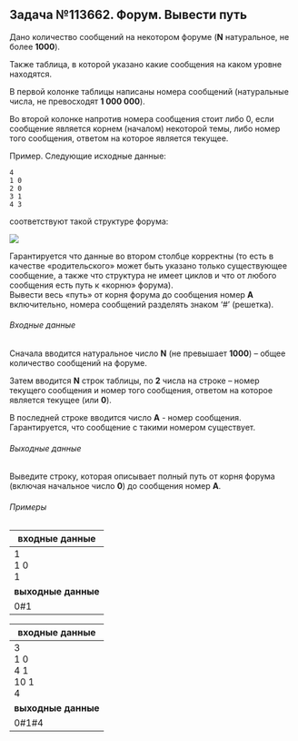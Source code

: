 ## Задача №113662. Форум. Вывести путь

Дано количество сообщений на некотором форуме (**N** натуральное, не более **1000**).

Также таблица, в которой указано какие сообщения на каком уровне находятся.

В первой колонке таблицы написаны номера сообщений (натуральные числа, не превосходят **1 000 000**).

Во второй колонке напротив номера сообщения стоит либо 0, если сообщение является корнем (началом) некоторой темы, либо номер того сообщения, ответом на которое является текущее.

Пример. Следующие исходные данные:

```
4
1 0 
2 0
3 1
4 3
```

соответствуют такой структуре форума:

![](https://informatics.msk.ru/moodle_probpics/113659/%D0%A1%D0%BD%D0%B8%D0%BC%D0%BE%D0%BA.PNG)

Гарантируется что данные во втором столбце корректны (то есть в качестве «родительского» может быть указано только существующее сообщение, а также что структура не имеет циклов и что от любого сообщения есть путь к «корню» форума).  
Вывести весь «путь» от корня форума до сообщения номер **A** включительно, номера сообщений разделять знаком ‘#’ (решетка).

###### Входные данные
Сначала вводится натуральное число **N** (не превышает **1000**) – общее количество сообщений на форуме.

Затем вводится **N** строк таблицы, по **2** числа на строке – номер текущего сообщения и номер того сообщения, ответом на которое является текущее (или **0**).

В последней строке вводится число **A** - номер сообщения. Гарантируется, что сообщение с такими номером существует.

###### Выходные данные
Выведите строку, которая описывает полный путь от корня форума (включая начальное число **0**) до сообщения номер **A**.

###### Примеры

|входные данные |
| ------------ |
| 1 <br /> 1 0 <br /> 1  |
| **выходные данные** |
|  0#1  |

|входные данные |
| ------------ |
| 3 <br /> 1 0 <br /> 4 1 <br /> 10 1 <br />4 |
| **выходные данные** |
|  0#1#4  |
